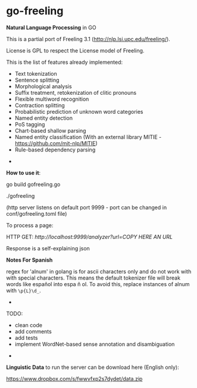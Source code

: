 # go-freeling

**Natural Language Processing** in GO

This is a partial port of Freeling 3.1 (http://nlp.lsi.upc.edu/freeling/).

License is GPL to respect the License model of Freeling.

This is the list of features already implemented:

* Text tokenization
* Sentence splitting
* Morphological analysis
* Suffix treatment, retokenization of clitic pronouns
* Flexible multiword recognition
* Contraction splitting
* Probabilistic prediction of unknown word categories
* Named entity detection
* PoS tagging
* Chart-based shallow parsing
* Named entity classification (With an external library MITIE - https://github.com/mit-nlp/MITIE)
* Rule-based dependency parsing

-

**How to use it**:

go build gofreeling.go

./gofreeling

(http server listens on default port 9999 - port can be changed in conf/gofreeling.toml file)

To process a page:

HTTP GET: *http://localhost:9999/analyzer?url=COPY HERE AN URL*

Response is a self-explaining json

**Notes For Spanish**

regex for 'alnum' in golang is for ascii characters only and do not work with with special characters. This means the default tokenizer file will break words like español into espa ñ ol. To avoid this, replace instances of alnum with `\p{L}\d_`.

-
TODO:
* clean code
* add comments
* add tests
* implement WordNet-based sense annotation and disambiguation

-
**Linguistic Data** to run the server can be download here (English only):

https://www.dropbox.com/s/fwwvfxp2s7dydet/data.zip
